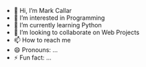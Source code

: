 - 👋 Hi, I’m Mark Callar
- 👀 I’m interested in Programming
- 🌱 I’m currently learning Python
- 💞️ I’m looking to collaborate on Web Projects
- 📫 How to reach me 
- 😄 Pronouns: ...
- ⚡ Fun fact: ...

<!---
Mcallar2003/Mcallar2003 is a ✨ special ✨ repository because its `README.md` (this file) appears on your GitHub profile.
You can click the Preview link to take a look at your changes.
--->
